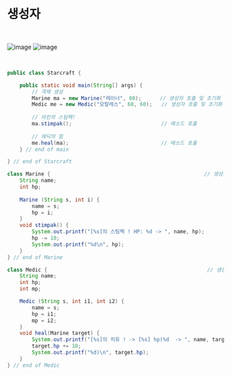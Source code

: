 # 생성자
<br>

![image](https://user-images.githubusercontent.com/84886987/135014799-66b926d0-955e-4599-9b9b-87c464ad0589.png)
![image](https://user-images.githubusercontent.com/84886987/135014809-a4981b20-477d-41e6-89e5-d0e557672e26.png)

<br>

```java
public class Starcraft {

	public static void main(String[] args) {
		// 객체 생성
		Marine ma = new Marine("레이너", 80);	    // 생성자 호출 및 초기화
		Medic me = new Medic("모랄레스", 60, 60);	// 생성자 호출 및 초기화
		
		// 마린의 스팀팩!
		ma.stimpak();                             // 메소드 호출
		
		// 메딕의 힘
		me.heal(ma);                              // 메소드 호출
	} // end of main

} // end of Starcraft

class Marine {										            // 생성자 정의
	String name;
	int hp; 
	
	Marine (String s, int i) {
		name = s;
		hp = i;
	}
	void stimpak() {
		System.out.printf("[%s]의 스팀팩 ! HP: %d -> ", name, hp);
		hp -= 10;
		System.out.printf("%d\n", hp);
	}
} // end of Marine

class Medic {										             // 생성자 정의
	String name;
	int hp;
	int mp;

	Medic (String s, int i1, int i2) {
		name = s;
		hp = i1;
		mp = i2;
	}
	void heal(Marine target) {
		System.out.printf("[%s]의 치유 ! -> [%s] hp(%d  -> ", name, target.name, target.hp);
		target.hp += 10;
		System.out.printf("%d)\n", target.hp);
	}
} // end of Medic
```
